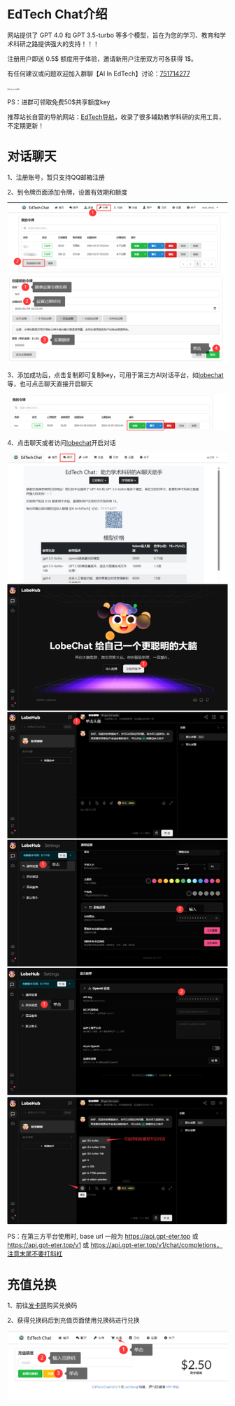 # EdTech Chat介绍

网站提供了 GPT 4.0 和 GPT 3.5-turbo 等多个模型，旨在为您的学习、教育和学术科研之路提供强大的支持！！！

注册用户即送 0.5$ 额度用于体验，邀请新用户注册双方可各获得 1$。

有任何建议或问题欢迎加入群聊【AI In EdTech】讨论：[751714277](http://qm.qq.com/cgi-bin/qm/qr?_wv=1027&k=J__EZ8p3i_h6h4llMSj87W8wILI0QIUC&authKey=koSz9UroMKLIrWnvKX8sZnzyC1S9EaM8dgrUmDMi8vlW9N37%2FqIEAAw8cEgJBwst&noverify=0&group_code=751714277)

<img src="./images/EdTech QQ群1.png" alt="EdTech QQ群1" style="zoom:25%;" />

PS：进群可领取免费50$共享额度key

推荐站长自营的导航网站：[EdTech导航](https://dash.gpt-eter.top/)，收录了很多辅助教学科研的实用工具，不定期更新！

# 对话聊天

1、注册账号，暂只支持QQ邮箱注册

2、到令牌页面添加令牌，设置有效期和额度

<img src="./images/令牌步骤1.png" alt="令牌步骤1" style="zoom: 50%;" />

<img src="./images/令牌步骤2.png" alt="令牌步骤2" style="zoom: 50%;" />

3、添加成功后，点击复制即可复制key，可用于第三方AI对话平台，如[lobechat](https://lobechat.gpt-eter.top)等，也可点击聊天直接开启聊天

<img src="./images/令牌步骤3.png" alt="令牌步骤3" style="zoom:50%;" />

4、点击聊天或者访问[lobechat](https://lobechat.gpt-eter.top)开启对话

<img src="./images/聊天步骤0.png" alt="聊天步骤0" style="zoom:50%;" />

<img src="./images/聊天步骤1.png" alt="聊天步骤1" style="zoom:50%;" />

<img src="./images/聊天步骤2.png" alt="聊天步骤2" style="zoom:50%;" />

<img src="./images/聊天步骤3.png" alt="聊天步骤3" style="zoom:50%;" />

<img src="./images/聊天步骤4.png" alt="聊天步骤4" style="zoom:50%;" />

<img src="./images/聊天步骤5.png" alt="聊天步骤5" style="zoom:50%;" />

PS：在第三方平台使用时, base url 一般为 https://api.gpt-eter.top 或 https://api.gpt-eter.top/v1 或 https://api.gpt-eter.top/v1/chat/completions，注意末尾不要打斜杠

# 充值兑换

1、前往[发卡网](https://dwz.cn/PJARMxgn)购买兑换码

2、获得兑换码后到充值页面使用兑换码进行兑换

<img src="./images/充值兑换1.png" alt="充值兑换1" style="zoom:50%;" />